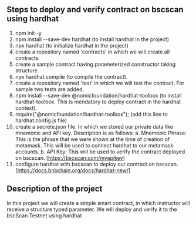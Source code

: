 
## Steps to deploy and verify contract on bscscan using hardhat
1. npm init -y
2. npm install --save-dev hardhat (to install hardhat in the project)
3. npx hardhat (to initialize hardhat in the project)
4. create a repository named 'contracts' in which we will create all contracts.
5. create a sample contract having parameterized constructor taking structure.
6. npx hardhat compile (to compile the contract).
7. create a repository named 'test' in which we will test the contract. For sample two tests are added.
8. npm install --save-dev @nomicfoundation/hardhat-toolbox (to install hardhat-toolbox. This is mendatory to deploy contract in the hardhat context).
9. require("@nomicfoundation/hardhat-toolbox"); (add this line to hardhat.config.js file)
10. create a secrete.json file. In which we stored our private data like mnemonic and API key. Description is as follows:
    a. Mnemonic Phrase: This is the phrase that we were shown at the time of creation of metamask. This will be used to connect hardhat to our metamask accounts.
    b. API Key: This will be used to verify the contract deployed on bscscan.  [https://bscscan.com/myapikey]
11. configure hardhat with bscscan to deploy our contract on bscscan. [https://docs.bnbchain.org/docs/hardhat-new/]




## Description of the project
In this project we will create a simple smart contract, in which instructor will receive a structure typed parameter. We will deploy and verify it to the bscScan Testnet using hardhat